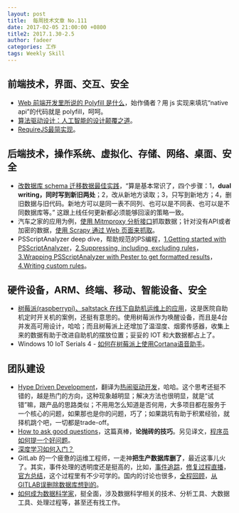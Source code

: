 ```yaml
---
layout: post
title:  每周技术文章 No.111
date: 2017-02-05 21:00:00 +0800
title2: 2017.1.30-2.5
author: fadeer
categories: 工作
tags: Weekly Skill
---
```


前端技术，界面、交互、安全
----
* [Web 前端开发里所说的 Polyfill 是什么](https://remysharp.com/2010/10/08/what-is-a-polyfill)，始作俑者？用 js 实现来填坑“native api”的代码就是 polyfill，呵呵。
* [算法驱动设计：人工智能的设计颠覆之道](http://www.aliued.cn/2017/02/04/%E3%80%90%E8%AF%91%E6%96%87%E3%80%91%E7%AE%97%E6%B3%95%E9%A9%B1%E5%8A%A8%E8%AE%BE%E8%AE%A1%EF%BC%9A%E4%BA%BA%E5%B7%A5%E6%99%BA%E8%83%BD%E7%9A%84%E8%AE%BE%E8%AE%A1%E9%A2%A0%E8%A6%86%E4%B9%8B%E9%81%93.html)。
* [RequireJS最简实现](http://codemacro.com/2017/02/05/mini-requirejs/)。

后端技术，操作系统、虚拟化、存储、网络、桌面、安全
----
* [改数据库 schema 迁移数据最佳实践](https://stripe.com/blog/online-migrations?utm_source=wanqu.co&utm_campaign=Wanqu+Daily&utm_medium=website)，“算是基本常识了，四个步骤：1，**dual writing，同时写到新旧两处**；2，改从新地方读取；3，只写到新地方；4，删旧数据与旧代码。新地方可以是同一表不同列、也可以是不同表、也可以是不同数据库等。” 这跟上线任何更新都必须能够回滚的策略一致。
* 汽车之家的应用为例，[使用 Mitmproxy 分析接口](http://huoding.com/2017/01/22/593)抓取数据；针对没有API或者加密的数据，[使用 Scrapy 通过 Web 页面来抓取](http://huoding.com/2017/02/01/601)。
* PSScriptAnalyzer deep dive，帮助规范的PS编程，[1.Getting started with PSScriptAnalyzer](https://blogs.technet.microsoft.com/heyscriptingguy/2017/01/31/psscriptanalyzer-deep-dive-part-1-of-4/)，[2.Suppressing, including, excluding rules](https://blogs.technet.microsoft.com/heyscriptingguy/2017/02/01/psscriptanalyzer-deep-dive-part-2-of-4/)，[3.Wrapping PSScriptAnalyzer with Pester to get formatted results](https://blogs.technet.microsoft.com/heyscriptingguy/2017/02/02/psscriptanalyzer-deep-dive-part-3-of-4/)，[4.Writing custom rules](https://blogs.technet.microsoft.com/heyscriptingguy/2017/02/03/psscriptanalyzer-deep-dive-part-4-of-4/)。

硬件设备，ARM、终端、移动、智能设备、安全
----
* [树莓派(raspberrypi)、saltstack 在线下自助机运维上的应用](http://jaseywang.me/2017/01/20/%E6%A0%91%E8%8E%93%E6%B4%BEraspberrypi%E3%80%81saltstack-%E5%9C%A8%E7%BA%BF%E4%B8%8B%E8%87%AA%E5%8A%A9%E6%9C%BA%E8%BF%90%E7%BB%B4%E4%B8%8A%E7%9A%84%E5%BA%94%E7%94%A8/)，这是医院自助机定时开关机的案例，还挺有意思的。使用树莓派作为唤醒设备，而且是4台并发高可用设计，哈哈；而且树莓派上还增加了温湿度、烟雾传感器，收集上来的数据有助于改进自助机的摆放位置；妥妥的 IOT 和大数据都占上了。
* Windows 10 IoT Serials 4 - [如何在树莓派上使用Cortana语音助手](http://www.cnblogs.com/dearsj001/p/CortanaForWindowsIoT.html)。

团队建设
----
<!--preview-end-->
* [Hype Driven Development](https://blog.daftcode.pl/hype-driven-development-3469fc2e9b22#.jeq5syh4j)，翻译为[热闹驱动开发](http://www.luanxiang.org/blog/archives/2291.html)，哈哈。这个思考还挺不错的，越是热门的方向，这种现象越明显；解决方法也很明显，就是“试错”嘛，跟产品的思路类似；不用用怎么知道是否何用，大多项目都在服务于一个核心的问题，如果那也是你的问题，巧了；如果跳坑有助于积累经验，就择机跳个吧，一切都是trade-off。
* [How to ask good questions](https://jvns.ca/blog/good-questions/)，这篇真棒，**论抛砖的技巧**。另见译文，[程序员如何提一个好问题](http://www.codeceo.com/article/how-to-ask-question.html)。
* [深度学习如何入门？](https://www.zhihu.com/question/26006703/answer/129209540)
* GitLab 的一个疲惫的运维工程师，一走神**把生产数据库删了**，最近这事儿火了。其实，事件处理的透明度还是挺高的，比如，[事件追踪](https://docs.google.com/document/d/1GCK53YDcBWQveod9kfzW-VCxIABGiryG7_z_6jHdVik/pub)，[修复过程直播](https://www.youtube.com/watch?v=nc0hPGerSd4)，[官方总结](https://about.gitlab.com/2017/02/01/gitlab-dot-com-database-incident/)，这个过程里有不少可学的。国内的讨论也很多，[全程回顾](http://www.infoq.com/cn/news/2017/02/Technical-details-accident-GitLa)，[从GITLAB误删除数据库想到的](http://coolshell.cn/articles/17680.html)。
* [如何成为数据科学家](http://blog.yhat.com/posts/become-a-data-scientist.html)，挺全面，涉及数据科学相关的技术、分析工具、大数据工具、处理过程等，甚至还有找工作。



